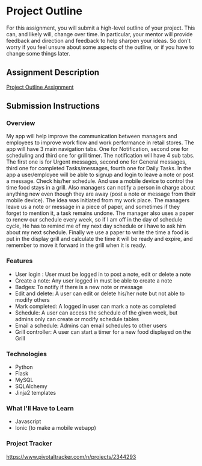 # Project Outline
For this assignment, you will submit a high-level outline of your project. This can, and likely will, change over time. In particular, your mentor will provide feedback and direction and feedback to help sharpen your ideas. So don't worry if you feel unsure about some aspects of the outline, or if you have to change some things later.

## Assignment Description
[Project Outline Assignment](https://education.launchcode.org/liftoff/assignments/project-outline/)

## Submission Instructions

### Overview
My app will help improve the communication between managers and employees to improve work flow and
work performance in retail stores. The app will have 3 main navigation tabs. One for Notification,
second one for scheduling and third one for grill timer. The notification will have 4 sub tabs. The
first one is for
Urgent messages, second one for General messages, third one for completed Tasks/messages, fourth one
for Daily Tasks.
In the app a user/employee will be able to signup and login to leave a note or post a message. Check
his/her schedule. And use a mobile device to control the time food stays in a grill. Also managers can
notify a person in charge about anything new even though they are away (post a note or message from
  their mobile device).
The idea was initiated from my work place. The managers leave us a note or message in a piece of
paper, and sometimes if they forget to mention it, a task remains undone. The manager also uses a paper to
renew our schedule every week, so if I am off in the day of schedule cycle, He has to remind me of my next day
schedule or i have to ask him about my next schedule. Finally we use a paper to write the time a food
is put in the display grill and calculate the time it will be ready and expire, and remember to move
it forward in the grill when it is ready.

### Features
- User login : User must be logged in to post a note, edit or delete a note
- Create a note: Any user logged in must be able to create a note
- Badges: To notify if there is a new note or message
- Edit and delete: A user can edit or delete his/her note but not able to modify others
- Mark completed: A logged in user can mark a note as completed
- Schedule: A user can access the schedule of the given week, but admins only can create or modify
          schedule tables
- Email a schedule: Admins can email schedules to other users
- Grill controller: A user can start a timer for a new food displayed on the Grill

### Technologies
- Python
- Flask
- MySQL
- SQLAlchemy
- Jinja2 templates

### What I'll Have to Learn
- Javascript
- Ionic (to make a mobile webapp)

### Project Tracker
https://www.pivotaltracker.com/n/projects/2344293
